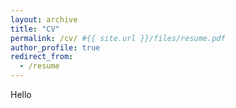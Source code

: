 ```yaml
---
layout: archive
title: "CV"
permalink: /cv/ #{{ site.url }}/files/resume.pdf
author_profile: true
redirect_from:
  - /resume
---
```


Hello